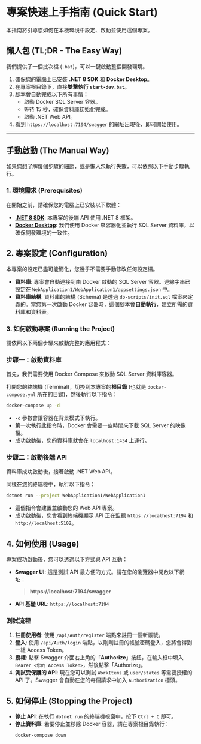# 專案快速上手指南 (Quick Start)

本指南將引導您如何在本機環境中設定、啟動並使用這個專案。

## 懶人包 (TL;DR - The Easy Way)

我們提供了一個批次檔 (`.bat`)，可以一鍵啟動整個開發環境。

1.  確保您的電腦上已安裝 **.NET 8 SDK** 和 **Docker Desktop**。
2.  在專案根目錄下，直接**雙擊執行 `start-dev.bat`**。
3.  腳本會自動完成以下所有事情：
    -   啟動 Docker SQL Server 容器。
    -   等待 15 秒，確保資料庫初始化完成。
    -   啟動 .NET Web API。
4.  看到 `https://localhost:7194/swagger` 的網址出現後，即可開始使用。

---

## 手動啟動 (The Manual Way)

如果您想了解每個步驟的細節，或是懶人包執行失敗，可以依照以下手動步驟執行。

### 1. 環境需求 (Prerequisites)

在開始之前，請確保您的電腦上已安裝以下軟體：

- **[.NET 8 SDK](https://dotnet.microsoft.com/download/dotnet/8.0)**: 本專案的後端 API 使用 .NET 8 框架。
- **[Docker Desktop](https://www.docker.com/products/docker-desktop/)**: 我們使用 Docker 來容器化並執行 SQL Server 資料庫，以確保開發環境的一致性。

## 2. 專案設定 (Configuration)

本專案的設定已盡可能簡化，您幾乎不需要手動修改任何設定檔。

- **資料庫**: 專案會自動連接到由 Docker 啟動的 SQL Server 容器。連線字串已設定在 `WebApplication1/WebApplication1/appsettings.json` 中。
- **資料庫結構**: 資料庫的結構 (Schema) 是透過 `db-scripts/init.sql` 檔案來定義的。當您第一次啟動 Docker 容器時，這個腳本會**自動執行**，建立所需的資料庫和資料表。

### 3. 如何啟動專案 (Running the Project)

請依照以下兩個步驟來啟動完整的應用程式：

### 步驟一：啟動資料庫

首先，我們需要使用 Docker Compose 來啟動 SQL Server 資料庫容器。

打開您的終端機 (Terminal)，切換到本專案的**根目錄** (也就是 `docker-compose.yml` 所在的目錄)，然後執行以下指令：

```bash
docker-compose up -d
```

- `-d` 參數會讓容器在背景模式下執行。
- 第一次執行此指令時，Docker 會需要一些時間來下載 SQL Server 的映像檔。
- 成功啟動後，您的資料庫就會在 `localhost:1434` 上運行。

### 步驟二：啟動後端 API

資料庫成功啟動後，接著啟動 .NET Web API。

同樣在您的終端機中，執行以下指令：

```bash
dotnet run --project WebApplication1/WebApplication1
```

- 這個指令會建置並啟動您的 Web API 專案。
- 成功啟動後，您會看到終端機顯示 API 正在監聽 `https://localhost:7194` 和 `http://localhost:5102`。

## 4. 如何使用 (Usage)

專案成功啟動後，您可以透過以下方式與 API 互動：

- **Swagger UI**: 這是測試 API 最方便的方式。請在您的瀏覽器中開啟以下網址：
  > **https://localhost:7194/swagger**

- **API 基礎 URL**: `https://localhost:7194`

### 測試流程

1.  **註冊使用者**: 使用 `/api/Auth/register` 端點來註冊一個新帳號。
2.  **登入**: 使用 `/api/Auth/login` 端點，以剛剛註冊的帳號密碼登入，您將會得到一組 Access Token。
3.  **授權**: 點擊 Swagger 介面右上角的「**Authorize**」按鈕，在輸入框中填入 `Bearer <您的 Access Token>`，然後點擊「Authorize」。
4.  **測試受保護的 API**: 現在您可以測試 `WorkItems` 或 `user/states` 等需要授權的 API 了。Swagger 會自動在您的每個請求中加入 `Authorization` 標頭。

## 5. 如何停止 (Stopping the Project)

- **停止 API**: 在執行 `dotnet run` 的終端機視窗中，按下 `Ctrl + C` 即可。
- **停止資料庫**: 若要停止並移除 Docker 容器，請在專案根目錄執行：
  ```bash
  docker-compose down
  ```
